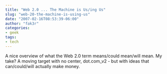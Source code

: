 ```yaml
---
title: "Web 2.0 ... The Machine is Us/ing Us"
slug: "web-20-the-machine-is-using-us"
date: "2007-02-16T08:53:39-06:00"
author: "fak3r"
categories:
- geek
tags:
- tech
---
```


A nice overview of what the Web 2.0 term means/could mean/will mean.  My take?  A moving target with no center, dot.com_v2 - but with ideas that can/could/will actually make money.
